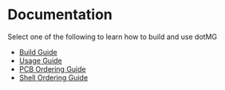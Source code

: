 # Documentation

Select one of the following to learn how to build and use dotMG

- [Build Guide](build.md)
- [Usage Guide](usage.md)
- [PCB Ordering Guide](pcb-ordering.md)
- [Shell Ordering Guide](shell-ordering.md)
